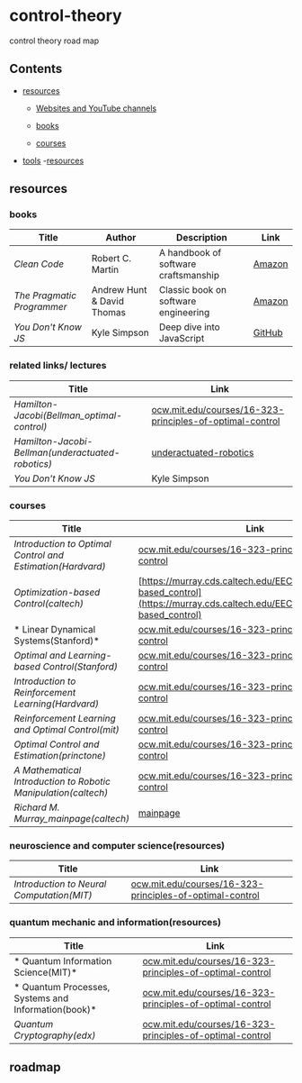 
# control-theory
control theory road map

## Contents
- [resources](#resources)
  - [Websites and YouTube channels](##WebsitesandYouTubechannels)
  - [books](#books)

  - [courses](#courses)

- [tools](#tools)
  -[resources](#resources)

## resources
   ### books
   | Title | Author | Description | Link |
|-------|--------|-------------|------|
| *Clean Code* | Robert C. Martin | A handbook of software craftsmanship | [Amazon](https://www.amazon.com/dp/0132350882) |
| *The Pragmatic Programmer* | Andrew Hunt & David Thomas | Classic book on software engineering | [Amazon](https://www.amazon.com/dp/0135957052) |
| *You Don't Know JS* | Kyle Simpson | Deep dive into JavaScript | [GitHub](https://github.com/getify/You-Dont-Know-JS) |

  ### related links/ lectures
   | Title | Link |
|-------|--------|
| *Hamilton-Jacobi(Bellman_optimal-control)* | [ocw.mit.edu/courses/16-323-principles-of-optimal-control](https://ocw.mit.edu/courses/16-323-principles-of-optimal-control-spring-2008/8db99aee192f44ac6c0542fc57748703_lec4.pdf) |
| *Hamilton-Jacobi-Bellman(underactuated-robotics)* | [underactuated-robotics](https://ocw.mit.edu/courses/6-832-underactuated-robotics-spring-2009/3c209912afeb01312a6781c3f1b5e5c3_MIT6_832s09_read_ch10.pdf) |
| *You Don't Know JS* | Kyle Simpson | Deep dive into JavaScript | [GitHub](https://github.com/getify/You-Dont-Know-JS) |

 ### courses
   | Title | Link |
|-------|--------|
| *Introduction to Optimal Control and Estimation(Hardvard)* | [ocw.mit.edu/courses/16-323-principles-of-optimal-control](https://docs.google.com/document/d/1q8_jB5dLx9jHOBi3DQ48Vv2E243ocGCGm_H0mJuOojM/edit?pli=1&tab=t.0) |
| *Optimization-based Control(caltech)* | [https://murray.cds.caltech.edu/EECI09:_Optimization-based_control](https://murray.cds.caltech.edu/EECI09:_Optimization-based_control) |
| * Linear Dynamical Systems(Stanford)* | [ocw.mit.edu/courses/16-323-principles-of-optimal-control](https://stanford.edu/class/ee363/index.html) |
| *Optimal and Learning-based Control(Stanford)* | [ocw.mit.edu/courses/16-323-principles-of-optimal-control](https://stanfordasl.github.io//aa203/) |
| *Introduction to Reinforcement Learning(Hardvard)* | [ocw.mit.edu/courses/16-323-principles-of-optimal-control](https://shamulent.github.io/CS_Stat184_Fall22.html) |
| *Reinforcement Learning and Optimal Control(mit)* | [ocw.mit.edu/courses/16-323-principles-of-optimal-control](http://web.mit.edu/dimitrib/www/RLbook.html) |
| *Optimal Control and Estimation(princtone)* | [ocw.mit.edu/courses/16-323-principles-of-optimal-control](https://stengel.mycpanel.princeton.edu/MAE546out.html) |
| *A Mathematical Introduction to Robotic Manipulation(caltech)* | [ocw.mit.edu/courses/16-323-principles-of-optimal-control](https://www.cds.caltech.edu/~murray/mlswiki/index.php?title=First_edition) |
| *Richard M. Murray_mainpage(caltech)* | [mainpage](https://murray.cds.caltech.edu/Main_Page) |


 ### neuroscience and computer science(resources)
   | Title | Link |
|-------|--------|
| *Introduction to Neural Computation(MIT)* | [ocw.mit.edu/courses/16-323-principles-of-optimal-control](https://ocw.mit.edu/courses/9-40-introduction-to-neural-computation-spring-2018/pages/syllabus/) |


 ### quantum mechanic and information(resources)
   | Title | Link |
|-------|--------|
| * Quantum Information Science(MIT)* | [ocw.mit.edu/courses/16-323-principles-of-optimal-control](https://openlearninglibrary.mit.edu/courses/course-v1:MITx+8.370.1x+1T2018/courseware/welcome/Introduction_to_8_370_1x/) |
| * Quantum Processes, Systems and Information(book)* | [ocw.mit.edu/courses/16-323-principles-of-optimal-control](https://openlearninglibrary.mit.edu/courses/course-v1:MITx+8.370.1x+1T2018/courseware/welcome/Introduction_to_8_370_1x/) |
| *Quantum Cryptography(edx)* | [ocw.mit.edu/courses/16-323-principles-of-optimal-control](https://learning.edx.org/course/course-v1:CaltechDelftX+QuCryptox+3T2017/block-v1:CaltechDelftX+QuCryptox+3T2017+type@sequential+block@df1791c1024740b58dbfedb249504684/block-v1:CaltechDelftX+QuCryptox+3T2017+type@vertical+block@1b0bf13733cd4c44bc83fe62c5b75cb8) |

## roadmap
